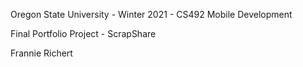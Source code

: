 <p>Oregon State University - Winter 2021 - CS492 Mobile Development</p>
<p>Final Portfolio Project - ScrapShare </p>
<p>Frannie Richert</p>
